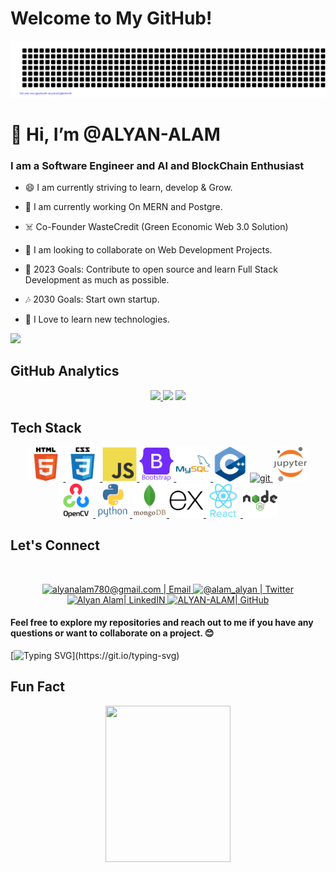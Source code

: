 # Welcome to My GitHub!
![Alyan Alam](gitartwork.svg)
# 👋 Hi, I’m @ALYAN-ALAM
### I am a Software Engineer and AI and BlockChain Enthusiast 
- 😄 I am currently striving to learn, develop & Grow.
- 🔭 I am currently working On MERN and Postgre.
- ☠️ Co-Founder WasteCredit (Green Economic Web 3.0 Solution)
- 👯 I am looking to collaborate on Web Development Projects.
- 🥅 2023 Goals: Contribute to open source and learn Full Stack Development as much as possible.
- 🎶 2030 Goals: Start own startup.
- 📢 I Love to learn new technologies.


	<a  align="center">
![](https://komarev.com/ghpvc/?username=ALYAN-ALAM&color=blueviolet&label=Profile+Views)
	</a>


## GitHub Analytics

<p align="center">
	<a href="https://github.com/ALYAN-ALAM">
<!-- 		<img height="180em" src="https://github-readme-stats.vercel.app/api?username=ALYAN-ALAM&show_icons=true&theme=algolia&include_all_commits=true&count_private=true"/> -->
		<img height="180em" src="https://github-readme-stats-eight-theta.vercel.app/api/top-langs/?username=ALYAN-ALAM&layout=compact&langs_count=8&theme=algolia"/>
	</a>
<a><img height="180em" src="https://github-readme-stats.vercel.app/api?username=ALYAN-ALAM&show_icons=true&locale=en&layout=demo&theme=algolia"></a>
	<a>
	<img width="60%" src="https://github-readme-streak-stats.herokuapp.com/?user=ALYAN-ALAM&show_icons=true&locale=en&layout=demo&theme=algolia" />
	</a>
</p>

<!-- ## Contribution Graph
![Contribution Graph]() -->

## Tech Stack

<p align="center">
<a href="https://www.w3.org/html/" target="_blank" rel="noreferrer"> <img src="https://raw.githubusercontent.com/devicons/devicon/master/icons/html5/html5-original-wordmark.svg" alt="html5" width="55" height="55"/> </a>
<a href="https://www.w3schools.com/css/" target="_blank" rel="noreferrer"> <img src="https://raw.githubusercontent.com/devicons/devicon/master/icons/css3/css3-original-wordmark.svg" alt="css3" width="55" height="55"/> </a>
<a href="https://developer.mozilla.org/en-US/docs/Web/JavaScript" target="_blank" rel="noreferrer"> <img src="https://raw.githubusercontent.com/devicons/devicon/master/icons/javascript/javascript-original.svg" alt="javascript" width="55" height="55"/> </a>
<a href="https://getbootstrap.com" target="_blank" rel="noreferrer"> <img src="https://raw.githubusercontent.com/devicons/devicon/master/icons/bootstrap/bootstrap-plain-wordmark.svg" alt="bootstrap" width="55" height="55"/> </a>
<a href="https://www.mysql.com/" target="_blank" rel="noreferrer"> <img src="https://raw.githubusercontent.com/devicons/devicon/master/icons/mysql/mysql-original-wordmark.svg" alt="mysql" width="55" height="55"/> </a>
<a href="https://www.cplusplus.com/" target="_blank" rel="noreferrer"> <img src="https://github.com/devicons/devicon/blob/master/icons/cplusplus/cplusplus-original.svg" alt="c++" width="55" height="55"/></a>
<a href="https://git-scm.com/" target="_blank" rel="noreferrer"> <img src="https://www.vectorlogo.zone/logos/git-scm/git-scm-icon.svg" alt="git" width="55" height="55"/> </a>
<a href="https://git-scm.com/" target="_blank" rel="noreferrer"> <img src="https://github.com/devicons/devicon/blob/master/icons/jupyter/jupyter-original-wordmark.svg" alt="git" width="55" height="55"/> </a>
<a href="https://git-scm.com/" target="_blank" rel="noreferrer"> <img src="https://github.com/devicons/devicon/blob/master/icons/opencv/opencv-original-wordmark.svg" alt="git" width="55" height="55"/> </a>
<a href="https://git-scm.com/" target="_blank" rel="noreferrer"> <img src="https://github.com/devicons/devicon/blob/master/icons/python/python-original-wordmark.svg" alt="git" width="55" height="55"/> </a>
<a href="https://www.mongodb.com/" target="_blank" rel="noreferrer"> <img src="https://raw.githubusercontent.com/devicons/devicon/master/icons/mongodb/mongodb-original-wordmark.svg" alt="mongodb" width="55" height="55"/> </a> 
<a href="https://nodejs.org" target="_blank" rel="noreferrer"> <img src="https://github.com/devicons/devicon/blob/master/icons/express/express-original.svg" alt="nodejs" width="55" height="55"/> </a>
<a href="https://reactjs.org/" target="_blank" rel="noreferrer"> <img src="https://raw.githubusercontent.com/devicons/devicon/master/icons/react/react-original-wordmark.svg" alt="react" width="55" height="55"/> </a>
<a href="https://nodejs.org" target="_blank" rel="noreferrer"> <img src="https://raw.githubusercontent.com/devicons/devicon/master/icons/nodejs/nodejs-original-wordmark.svg" alt="nodejs" width="55" height="55"/> </a>
</p>


## Let's Connect
<br/>
<p align="center">
	<a href="mailto:alyanalam780@gmail.com">
		<img  alt="alyanalam780@gmail.com | Email" src="https://img.shields.io/badge/gmail-%231DA1F2.svg?&style=for-the-badge&logo=gmail&logoColor=white&color=B23121" />
	</a>
	<a href="https://twitter.com/alam_alyan">
		<img alt="@alam_alyan | Twitter" src="https://img.shields.io/badge/twitter-%231DA1F2.svg?&style=for-the-badge&logo=twitter&logoColor=white" />
	</a>
	<a href="https://www.linkedin.com/in/alyanalam/">
		<img alt="Alyan Alam| LinkedIN"  src="https://img.shields.io/badge/linkedin-%230077B5.svg?&style=for-the-badge&logo=linkedin&logoColor=white" />
	</a>
<!-- 	<a href="https://www.codechef.com/users/alyanalam">
		<img alt="Alyan Alam| CodeChef"  src="https://img.shields.io/badge/CodeChef-%23964B00.svg?style=for-the-badge&logo=CodeChef&logoColor=white" />
	</a> -->
	<a href="https://github.com/ALYAN-ALAM">
		<img alt="ALYAN-ALAM| GitHub"  src="https://img.shields.io/badge/github-%23121011.svg?style=for-the-badge&logo=github&logoColor=white" />
	</a>
	<br />
</p>     

####  Feel free to explore my repositories and reach out to me if you have any questions or want to collaborate on a project. 😊
  [![Typing SVG](https://readme-typing-svg.herokuapp.com?font=firacode&color=%23FF00ED&size=26&duration=2500&center=true&vCenter=true&lines=Glad+to+see+you+here!;Thanks+For+Visiting!;)](https://git.io/typing-svg)

## Fun Fact
<p align="center">
<a >
		<img height="250em" width="200em" src= "https://media.giphy.com/media/mRIQmhZlcxycvpRPMY/giphy-downsized-large.gif" />
	</a>
</p>

<!---
ALYAN-ALAM/ALYAN-ALAM is a ✨ special ✨ repository because its `README.md` (this file) appears on your GitHub profile.
You can click the Preview link to take a look at your changes.
--->
